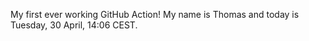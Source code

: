 My first ever working GitHub Action!
My name is Thomas and today is Tuesday, 30 April, 14:06 CEST. 
